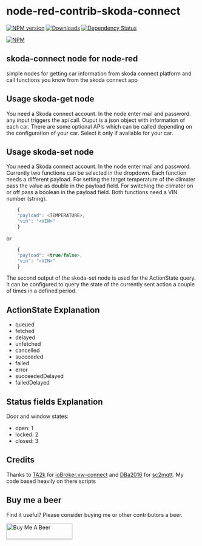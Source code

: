 
# node-red-contrib-skoda-connect

[![NPM version](http://img.shields.io/npm/v/node-red-contrib-skoda-connect.svg)](https://www.npmjs.com/package/node-red-contrib-skoda-connect)
[![Downloads](https://img.shields.io/npm/dm/node-red-contrib-skoda-connect.svg)](https://www.npmjs.com/package/node-red-contrib-skoda-connect)
[![Dependency Status](https://img.shields.io/david/MartinGris/node-red-contrib-skoda-connect.svg)](https://david-dm.org/MartinGris/node-red-contrib-skoda-connect)

[![NPM](https://nodei.co/npm/node-red-contrib-skoda-connect.png?compact=true)](https://nodei.co/npm/node-red-contrib-skoda-connect/)

## skoda-connect node for node-red

simple nodes for getting car information from skoda connect platform and call functions you know from the skoda connect app


## Usage skoda-get node

You need a Skoda connect account. In the node enter mail and password. any input triggers the api call. Ouput is a json object with information of each car.
There are some optional APIs which can be called depending on the configuration of your car. Select it only if available for your car.

## Usage skoda-set node

You need a Skoda connect account. In the node enter mail and password. Currently two functions can be selected in the dropdown. Each function needs a different payload.
For setting the target temperature of the climater pass the value as double in the payload field. For switching the climater on or off pass a boolean in the payload field. Both functions need a VIN number (string).
```js
	{
	"payload": <TEMPERATURE>,
	"vin": "<VIN>"
	}
```
or

```js
	{
	"payload": <true/false>,
	"vin": "<VIN>"
	}
```

The second output of the skoda-set node is used for the ActionState query. It can be configured to query the state of the currently sent action a couple of times in a defined period.

## ActionState Explanation

  -   queued
  -   fetched
  -   delayed
  -   unfetched
  -   cancelled
  -   succeeded
  -   failed
  -   error
  -   succeededDelayed
  -   failedDelayed

## Status fields Explanation

Door and window states:

-   open: 1
-   locked: 2
-   closed: 3

## Credits
Thanks to [TA2k](https://github.com/TA2k) for [ioBroker.vw-connect](https://github.com/TA2k/ioBroker.vw-connect) and [DBa2016](https://github.com/DBa2016) for [sc2mqtt](https://github.com/DBa2016/sc2mqtt).
My code based heavily on there scripts

## Buy me a beer
Find it useful? Please consider buying me or other contributors a beer.

<a href="https://www.buymeacoffee.com/MartinGri" target="_blank"><img src="https://www.buymeacoffee.com/assets/img/custom_images/orange_img.png" alt="Buy Me A Beer" style="height: 41px !important;width: 174px !important;box-shadow: 0px 3px 2px 0px rgba(190, 190, 190, 0.5) !important;-webkit-box-shadow: 0px 3px 2px 0px rgba(190, 190, 190, 0.5) !important;" ></a>


